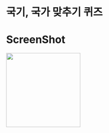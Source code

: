# 국기, 국가 맞추기 퀴즈

ScreenShot
==========
<div>
<img width="200" src="https://user-images.githubusercontent.com/18605138/46819265-42067580-cdbe-11e8-96c4-3764e0038b10.PNG">
</div>
